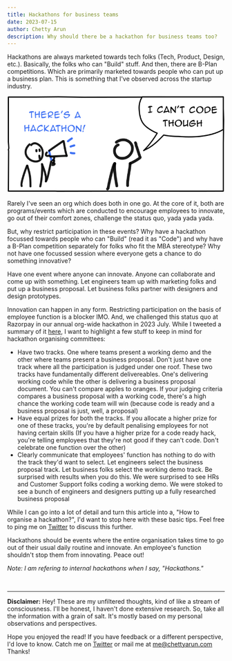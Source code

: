 ```yaml
---
title: Hackathons for business teams
date: 2023-07-15
author: Chetty Arun
description: Why should there be a hackathon for business teams too?
---
```


Hackathons are always marketed towards tech folks (Tech, Product, Design, etc.). Basically, the folks who can "Build" stuff. And then, there are B-Plan competitions. Which are primarily marketed towards people who can put up a business plan. This is something that I've observed across the startup industry. 

![Can'tcode](cantcode.svg)

Rarely I've seen an org which does both in one go. At the core of it, both are programs/events which are conducted to encourage employees to innovate, go out of their comfort zones, challenge the status quo, yada yada yada. 

But, why restrict participation in these events? Why have a hackathon focussed towards people who can "Build" (read it as "Code") and why have a B-Plan competition separately for folks who fit the MBA stereotype? Why not have one focussed session where everyone gets a chance to do something innovative?

Have one event where anyone can innovate. Anyone can collaborate and come up with something. Let engineers team up with marketing folks and put up a business proposal. Let business folks partner with designers and design prototypes.

Innovation can happen in any form. Restricting participation on the basis of employee function is a blocker IMO. And, we challenged this status quo at Razorpay in our annual org-wide hackathon in 2023 July. While I tweeted a summary of it [here](https://twitter.com/ChettyArun/status/1679797218851840001), I want to highlight a few stuff to keep in mind for hackathon organising committees:

* Have two tracks. One where teams present a working demo and the other where teams present a business proposal. Don't just have one track where all the participation is judged under one roof. These two tracks have fundamentally different delivereables. One's delivering working code while the other is delivering a business proposal document. You can't compare apples to oranges. If your judging criteria compares a business proposal with a working code, there's a high chance the working code team will win (because code is ready and a business proposal is just, well, a proposal)
* Have equal prizes for both the tracks. If you allocate a higher prize for one of these tracks, you're by default penalising employees for not having certain skills (If you have a higher prize for a code ready hack, you're telling employees that they're not good if they can't code. Don't celebrate one function over the other)
* Clearly communicate that employees' function has nothing to do with the track they'd want to select. Let engineers select the business proposal track. Let business folks select the working demo track. Be surprised with results when you do this. We were surprised to see HRs and Customer Support folks coding a working demo. We were stoked to see a bunch of engineers and designers putting up a fully researched business proposal

While I can go into a lot of detail and turn this article into a, "How to organise a hackathon?", I'd want to stop here with these basic tips. Feel free to ping me on [Twitter](https://twitter.com/ChettyArun) to discuss this further. 

Hackathons should be events where the entire organisation takes time to go out of their usual daily routine and innovate. An employee's function shouldn't stop them from innovating. Peace out!

_Note: I am refering to internal hackathons when I say, "Hackathons."_

<br>

---

**Disclaimer:** Hey! These are my unfiltered thoughts, kind of like a stream of consciousness. I'll be honest, I haven't done extensive research. So, take all the information with a grain of salt. It's mostly based on my personal observations and perspectives. 

Hope you enjoyed the read! If you have feedback or a different perspective, I'd love to know. Catch me on [Twitter](https://twitter.com/ChettyArun) or mail me at [me@chettyarun.com](mailto:me@chettyarun.com?Subject=Feedback) Thanks!